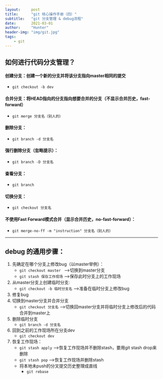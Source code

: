 ```yaml
---
layout:     post
title:      "git 核心操作手册（四）"
subtitle:   "git 分支管理 & debug流程"
date:       2021-03-01
author:     "Hunter"
header-img: "img/git.jpg"
tags:
    - git
---
```


## 如何进行代码分支管理？
#### 创建分支：创建一个新的分支并将该分支指向master相同的提交
- `git checkout -b dev`
#### 合并分支：将HEAD指向的分支指向想要合并的分支（不显示合并历史，fast-forward）
- `git merge 分支名（别人的）`
#### 删除分支：
- `git branch -d 分支名`
#### 强行删除分支（忽略提示）：            
- `git branch -D 分支名`
#### 查看分支：   
- `git branch`
#### 切换分支：            
- `git checkout 分支名`
#### 不使用Fast Forward模式合并（显示合并历史，no-fast-forward）：            
- `git merge-no-ff -m "instruction" 分支名（别人的）`
---
## debug 的通用步骤：            
1. 先确定在哪个分支上修改bug（以master举例）：
    - `git checkout master ` ——>切换到master分支
    - `git stash 保存工作现场` ——>保存此时分支上的工作现场
2. 从master分支上创建临时分支:
    - `git checkout -b 临时分支名` ——>准备在临时分支上修改bug
3. 修复bug
4. 切换到master分支并合并分支
    - `git checkout 分支名` ——>切换回master分支并将临时分支上修改后的代码合并到master上
5. 删除临时分支
    - `git branch -d 分支名`
6. 回到之前的工作现场所在分支dev
    - `git checkout dev`
7. 恢复工作现场：
    - `git stash apply` ——>恢复工作现场并不删除stash，要用git stash drop来删除               
    -  `git stash pop` ——>恢复工作现场并删除stash
    - 将本地未push的分叉提交历史整理成直线 
      - `git rebase`